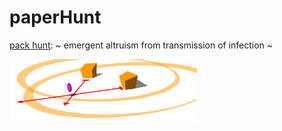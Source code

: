 # paperHunt

[pack hunt](https://queviva.github.io/paperHunt): ~ emergent altruism from transmission of infection ~

<img src="migs/bubble3.png" width="300px">
